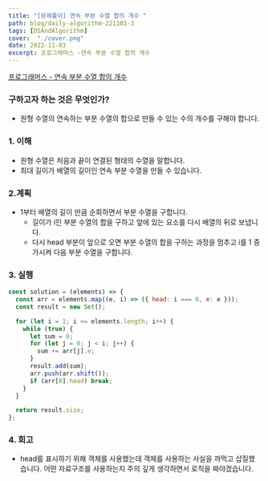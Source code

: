 ```yaml
---
title: "[문제풀이] 연속 부분 수열 합의 개수 "
path: blog/daily-algorithm-221103-3
tags: [DSAndAlgorithm]
cover:  "./cover.png"
date: 2022-11-03
excerpt: 프로그래머스 -연속 부분 수열 합의 개수
---
```


[프로그래머스 - 연속 부분 수열 합의 개수](https://school.programmers.co.kr/learn/courses/30/lessons/131701)

### 구하고자 하는 것은 무엇인가?

- 원형 수열의 연속하는 부분 수열의 합으로 만들 수 있는 수의 개수를 구해야 합니다.

### 1. 이해

- 원형 수열은 처음과 끝이 연결된 형태의 수열을 말합니다.
- 최대 길이가 배열의 길이인 연속 부분 수열을 만들 수 있습니다.

### 2.계획

- 1부터 배열의 길이 만큼 순회하면서 부분 수열을 구합니다.
    - 길이가 i인 부분 수열의 합을 구하고 앞에 있는 요소를 다시 배열의 뒤로 보냅니다.
    - 다시 head 부분이 앞으로 오면 부분 수열의 합을 구하는 과정을 멈추고 i를 1 증가시켜 다음 부분 수열을 구합니다.

### 3. 실행

```jsx
const solution = (elements) => {
  const arr = elements.map((e, i) => ({ head: i === 0, e: e }));
  const result = new Set();

  for (let i = 1; i <= elements.length; i++) {
    while (true) {
      let sum = 0;
      for (let j = 0; j < i; j++) {
        sum += arr[j].e;
      }
      result.add(sum);
      arr.push(arr.shift());
      if (arr[0].head) break;
    }
  }

  return result.size;
};
```

### 4. 회고

- head를 표시하기 위해 객체를 사용했는데 객체를 사용하는 사실을 까먹고 삽질했습니다. 어떤 자료구조를 사용하는지 주의 깊게 생각하면서 로직을 짜야겠습니다.